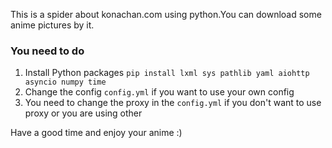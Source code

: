 This is a spider about konachan.com using python.You can download some anime pictures by it.



### You need to do

1. Install Python packages `pip install lxml sys pathlib yaml aiohttp
   asyncio numpy time`
2. Change the config `config.yml` if you want to use your own config
3. You need to change the proxy in the `config.yml` if you don't want to use proxy or you are using other



Have a good time and enjoy your anime :)
